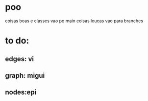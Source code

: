 # poo
 coisas boas e classes vao po main
 coisas loucas vao para branches
# to do:
## edges: vi 
## graph: migui 
## nodes:epi
